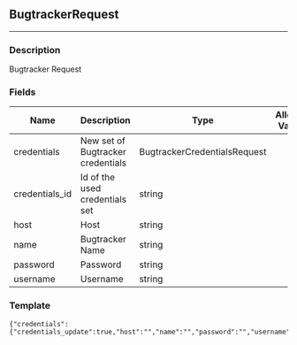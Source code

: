 ## BugtrackerRequest
---
### Description
Bugtracker Request
### Fields
| Name | Description | Type | Allowed Values | Required |
| ---- | ----------- | ---- | -------------- | -------- |
| credentials | New set of Bugtracker credentials | BugtrackerCredentialsRequest |  | false |
| credentials_id | Id of the used credentials set | string |  | false |
| host | Host | string |  | false |
| name | Bugtracker Name | string |  | false |
| password | Password | string |  | false |
| username | Username | string |  | false |
### Template
```
{"credentials":{"credentials_update":true,"host":"","name":"","password":"","username":""},"credentials_id":"","host":"","name":"","password":"","username":""}
```
